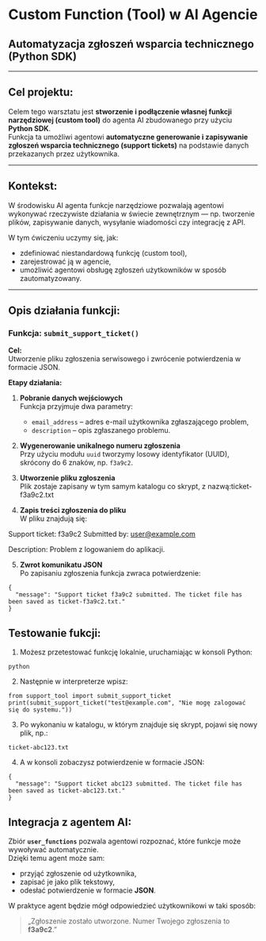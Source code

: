 # Custom Function (Tool) w AI Agencie  
## Automatyzacja zgłoszeń wsparcia technicznego (Python SDK)

---

## Cel projektu:

Celem tego warsztatu jest **stworzenie i podłączenie własnej funkcji narzędziowej (custom tool)** do agenta AI zbudowanego przy użyciu **Python SDK**.  
Funkcja ta umożliwi agentowi **automatyczne generowanie i zapisywanie zgłoszeń wsparcia technicznego (support tickets)** na podstawie danych przekazanych przez użytkownika.

---

## Kontekst:

W środowisku AI agenta funkcje narzędziowe pozwalają agentowi wykonywać rzeczywiste działania w świecie zewnętrznym — np. tworzenie plików, zapisywanie danych, wysyłanie wiadomości czy integrację z API.

W tym ćwiczeniu uczymy się, jak:
- zdefiniować niestandardową funkcję (custom tool),
- zarejestrować ją w agencie,
- umożliwić agentowi obsługę zgłoszeń użytkowników w sposób zautomatyzowany.

---

## Opis działania funkcji:

### Funkcja: `submit_support_ticket()`

**Cel:**  
Utworzenie pliku zgłoszenia serwisowego i zwrócenie potwierdzenia w formacie JSON.

**Etapy działania:**
1. **Pobranie danych wejściowych**  
   Funkcja przyjmuje dwa parametry:
   - `email_address` – adres e-mail użytkownika zgłaszającego problem,  
   - `description` – opis zgłaszanego problemu.

2. **Wygenerowanie unikalnego numeru zgłoszenia**  
   Przy użyciu modułu `uuid` tworzymy losowy identyfikator (UUID), skrócony do 6 znaków, np. `f3a9c2`.

3. **Utworzenie pliku zgłoszenia**  
   Plik zostaje zapisany w tym samym katalogu co skrypt, z nazwą:ticket-f3a9c2.txt

4. **Zapis treści zgłoszenia do pliku**  
W pliku znajdują się:

Support ticket: f3a9c2
Submitted by: user@example.com

Description:
Problem z logowaniem do aplikacji.

5. **Zwrot komunikatu JSON**  
Po zapisaniu zgłoszenia funkcja zwraca potwierdzenie:
```
{
  "message": "Support ticket f3a9c2 submitted. The ticket file has been saved as ticket-f3a9c2.txt."
}
```

## Testowanie fukcji:

1. Możesz przetestować funkcję lokalnie, uruchamiając w konsoli Python:
```
python
```

2. Następnie w interpreterze wpisz:
```
from support_tool import submit_support_ticket
print(submit_support_ticket("test@example.com", "Nie mogę zalogować się do systemu."))
```

3. Po wykonaniu w katalogu, w którym znajduje się skrypt, pojawi się nowy plik, np.:
```
ticket-abc123.txt
```

4. A w konsoli zobaczysz potwierdzenie w formacie JSON:
```
{
  "message": "Support ticket abc123 submitted. The ticket file has been saved as ticket-abc123.txt."
}
```
## Integracja z agentem AI:

Zbiór **`user_functions`** pozwala agentowi rozpoznać, które funkcje może wywoływać automatycznie.  
Dzięki temu agent może sam:

- przyjąć zgłoszenie od użytkownika,  
- zapisać je jako plik tekstowy,  
- odesłać potwierdzenie w formacie **JSON**.

W praktyce agent będzie mógł odpowiedzieć użytkownikowi w taki sposób:

>  „Zgłoszenie zostało utworzone. Numer Twojego zgłoszenia to **f3a9c2**.”



